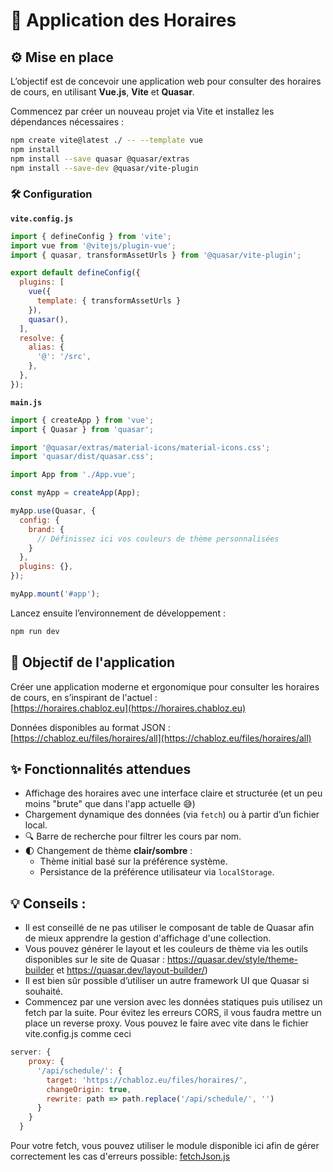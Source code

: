 # **📆 Application des Horaires**

## **⚙️ Mise en place**

L’objectif est de concevoir une application web pour consulter des horaires de cours, en utilisant **Vue.js**, **Vite** et **Quasar**.

Commencez par créer un nouveau projet via Vite et installez les dépendances nécessaires :

```bash
npm create vite@latest ./ -- --template vue
npm install
npm install --save quasar @quasar/extras
npm install --save-dev @quasar/vite-plugin
```

### **🛠️ Configuration**

**`vite.config.js`**

```js
import { defineConfig } from 'vite';
import vue from '@vitejs/plugin-vue';
import { quasar, transformAssetUrls } from '@quasar/vite-plugin';

export default defineConfig({
  plugins: [
    vue({
      template: { transformAssetUrls }
    }),
    quasar(),
  ],
  resolve: {
    alias: {
      '@': '/src',
    },
  },
});
```

**`main.js`**

```js
import { createApp } from 'vue';
import { Quasar } from 'quasar';

import '@quasar/extras/material-icons/material-icons.css';
import 'quasar/dist/quasar.css';

import App from './App.vue';

const myApp = createApp(App);

myApp.use(Quasar, {
  config: {
    brand: {
      // Définissez ici vos couleurs de thème personnalisées
    }
  },
  plugins: {},
});

myApp.mount('#app');
```

Lancez ensuite l’environnement de développement :

```bash
npm run dev
```

## **🎯 Objectif de l'application**

Créer une application moderne et ergonomique pour consulter les horaires de cours, en s’inspirant de l'actuel :  
[https://horaires.chabloz.eu](https://horaires.chabloz.eu)

Données disponibles au format JSON :  
[https://chabloz.eu/files/horaires/all](https://chabloz.eu/files/horaires/all)

## **✨ Fonctionnalités attendues**

- Affichage des horaires avec une interface claire et structurée (et un peu moins "brute" que dans l'app actuelle 😅)
- Chargement dynamique des données (via `fetch`) ou à partir d’un fichier local.
- 🔍 Barre de recherche pour filtrer les cours par nom.
- 🌓 Changement de thème **clair/sombre** :
  - Thème initial basé sur la préférence système.
  - Persistance de la préférence utilisateur via `localStorage`.

## **💡 Conseils :**

- Il est conseillé de ne pas utiliser le composant de table de Quasar afin de mieux apprendre la gestion d'affichage d'une collection.
- Vous pouvez générer le layout et les couleurs de thème via les outils disponibles sur le site de Quasar : https://quasar.dev/style/theme-builder et https://quasar.dev/layout-builder/)
- Il est bien sûr possible d’utiliser un autre framework UI que Quasar si souhaité.
- Commencez par une version avec les données statiques puis utilisez un fetch par la suite. Pour évitez les erreurs CORS, il vous faudra mettre un place un reverse proxy. Vous pouvez le faire avec vite dans le fichier vite.config.js comme ceci

```js
server: {
    proxy: {
      '/api/schedule/': {
        target: 'https://chabloz.eu/files/horaires/',
        changeOrigin: true,
        rewrite: path => path.replace('/api/schedule/', '')
      }
    }
  }
```

Pour votre fetch, vous pouvez utiliser le module disponible ici afin de gérer correctement les cas d'erreurs possible: [fetchJson.js](../utils/fetchJson.js)

